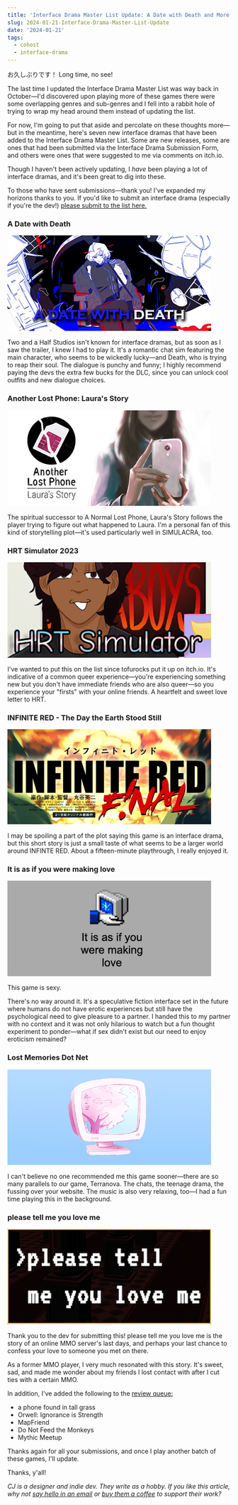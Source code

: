 ```yaml
---
title: 'Interface Drama Master List Update: A Date with Death and More'
slug: 2024-01-21-Interface-Drama-Master-List-Update
date: '2024-01-21'
tags:
  - cohost
  - interface-drama
---
```


お久しぶりです！ Long time, no see!

The last time I updated the Interface Drama Master List was way back in October—I'd discovered upon playing more of these games there were some overlapping genres and sub-genres and I fell into a rabbit hole of trying to wrap my head around them instead of updating the list.

For now, I'm going to put that aside and percolate on these thoughts more—but in the meantime, here's seven new interface dramas that have been added to the Interface Drama Master List. Some are new releases, some are ones that had been submitted via the Interface Drama Submission Form, and others were ones that were suggested to me via comments on itch.io.

Though I haven't been actively updating, I _have_ been playing a lot of interface dramas, and it's been great to dig into these.

To those who have sent submissions—thank you! I've expanded my horizons thanks to you. If you'd like to submit an interface drama (especially if you're the dev!) [please submit to the list here.](https://forms.gle/NKXv94fuBjSoZ9pv6)

### A Date with Death

![A Date with Death](./adatewithdeath.jpg)

Two and a Half Studios isn't known for interface dramas, but as soon as I saw the trailer, I knew I had to play it. It's a romantic chat sim featuring the main character, who seems to be wickedly lucky—and Death, who is trying to reap their soul. The dialogue is punchy and funny; I highly recommend paying the devs the extra few bucks for the DLC, since you can unlock cool outfits and new dialogue choices.

### Another Lost Phone: Laura's Story

![Another Lost Phone: Laura's Story](./anotherlostphone.jpg)

The spiritual successor to A Normal Lost Phone, Laura's Story follows the player trying to figure out what happened to Laura. I'm a personal fan of this kind of storytelling plot—it's used particularly well in SIMULACRA, too.

### HRT Simulator 2023

![HRT Simulator 2023](./hrtsim.png)

I've wanted to put this on the list since tofurocks put it up on itch.io. It's indicative of a common queer experience—you're experiencing something new but you don't have immediate friends who are also queer—so you experience your "firsts" with your online friends. A heartfelt and sweet love letter to HRT.

### INFINITE RED - The Day the Earth Stood Still

![INFINITE RED - The Day the Earth Stood Still](./infinitered.png)

I may be spoiling a part of the plot saying this game is an interface drama, but this short story is just a small taste of what seems to be a larger world around INFINTE RED. About a fifteen-minute playthrough, I really enjoyed it.

### It is as if you were making love

![It is as if you were making love](./itisasif.png)

This game is sexy.

There's no way around it. It's a speculative fiction interface set in the future where humans do not have erotic experiences but still have the psychological need to give pleasure to a partner. I handed this to my partner with no context and it was not only hilarious to watch but a fun thought experiment to ponder—what if sex didn't exist but our need to enjoy eroticism remained?

### Lost Memories Dot Net

![Lost Memories Dot Net](./lostmemories.png)

I can't believe no one recommended me this game sooner—there are so many parallels to our game, Terranova. The chats, the teenage drama, the fussing over your website. The music is also very relaxing, too—I had a fun time playing this in the background.

### please tell me you love me

![please tell me you love me](./pleasetellmeyouloveme.png)

Thank you to the dev for submitting this! please tell me you love me is the story of an online MMO server's last days, and perhaps your last chance to confess your love to someone you met on there.

As a former MMO player, I very much resonated with this story. It's sweet, sad, and made me wonder about my friends I lost contact with after I cut ties with a certain MMO.

In addition, I've added the following to the [review queue:](https://trello.com/b/FsmPZht8/interface-drama-master-list-submission-queue)

-   a phone found in tall grass
-   Orwell: Ignorance is Strength
-   MapFriend
-   Do Not Feed the Monkeys
-   Mythic Meetup

Thanks again for all your submissions, and once I play another batch of these games, I'll update.

Thanks, y'all!

_CJ is a designer and indie dev. They write as a hobby. If you like this article, why not [say hello in an email](https://illuminesce.net/contact) or [buy them a coffee](https://ko-fi.com/studioterranova) to support their work?_
